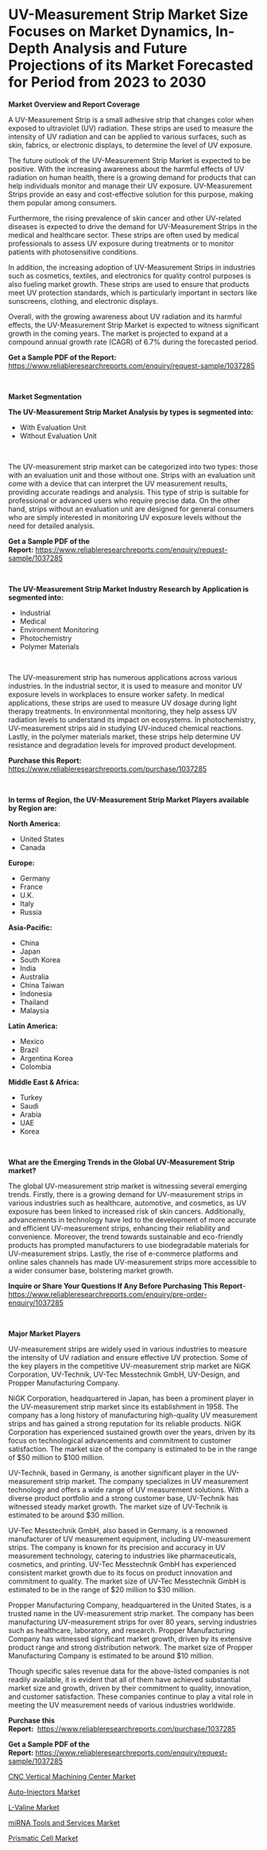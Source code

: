 <p><h1>UV-Measurement Strip Market Size Focuses on Market Dynamics, In-Depth Analysis and Future Projections of its Market Forecasted for Period from 2023 to 2030</h1></p><p><strong>Market Overview and Report Coverage</strong></p>
<p><p>A UV-Measurement Strip is a small adhesive strip that changes color when exposed to ultraviolet (UV) radiation. These strips are used to measure the intensity of UV radiation and can be applied to various surfaces, such as skin, fabrics, or electronic displays, to determine the level of UV exposure.</p><p>The future outlook of the UV-Measurement Strip Market is expected to be positive. With the increasing awareness about the harmful effects of UV radiation on human health, there is a growing demand for products that can help individuals monitor and manage their UV exposure. UV-Measurement Strips provide an easy and cost-effective solution for this purpose, making them popular among consumers.</p><p>Furthermore, the rising prevalence of skin cancer and other UV-related diseases is expected to drive the demand for UV-Measurement Strips in the medical and healthcare sector. These strips are often used by medical professionals to assess UV exposure during treatments or to monitor patients with photosensitive conditions.</p><p>In addition, the increasing adoption of UV-Measurement Strips in industries such as cosmetics, textiles, and electronics for quality control purposes is also fueling market growth. These strips are used to ensure that products meet UV protection standards, which is particularly important in sectors like sunscreens, clothing, and electronic displays.</p><p>Overall, with the growing awareness about UV radiation and its harmful effects, the UV-Measurement Strip Market is expected to witness significant growth in the coming years. The market is projected to expand at a compound annual growth rate (CAGR) of 6.7% during the forecasted period.</p></p>
<p><strong>Get a Sample PDF of the Report:</strong> <a href="https://www.reliableresearchreports.com/enquiry/request-sample/1037285">https://www.reliableresearchreports.com/enquiry/request-sample/1037285</a></p>
<p>&nbsp;</p>
<p><strong>Market Segmentation</strong></p>
<p><strong>The UV-Measurement Strip Market Analysis by types is segmented into:</strong></p>
<p><ul><li>With Evaluation Unit</li><li>Without Evaluation Unit</li></ul></p>
<p>&nbsp;</p>
<p><p>The UV-measurement strip market can be categorized into two types: those with an evaluation unit and those without one. Strips with an evaluation unit come with a device that can interpret the UV measurement results, providing accurate readings and analysis. This type of strip is suitable for professional or advanced users who require precise data. On the other hand, strips without an evaluation unit are designed for general consumers who are simply interested in monitoring UV exposure levels without the need for detailed analysis.</p></p>
<p><strong>Get a Sample PDF of the Report:</strong>&nbsp;<a href="https://www.reliableresearchreports.com/enquiry/request-sample/1037285">https://www.reliableresearchreports.com/enquiry/request-sample/1037285</a></p>
<p>&nbsp;</p>
<p><strong>The UV-Measurement Strip Market Industry Research by Application is segmented into:</strong></p>
<p><ul><li>Industrial</li><li>Medical</li><li>Environment Monitoring</li><li>Photochemistry</li><li>Polymer Materials</li></ul></p>
<p>&nbsp;</p>
<p><p>The UV-measurement strip has numerous applications across various industries. In the industrial sector, it is used to measure and monitor UV exposure levels in workplaces to ensure worker safety. In medical applications, these strips are used to measure UV dosage during light therapy treatments. In environmental monitoring, they help assess UV radiation levels to understand its impact on ecosystems. In photochemistry, UV-measurement strips aid in studying UV-induced chemical reactions. Lastly, in the polymer materials market, these strips help determine UV resistance and degradation levels for improved product development.</p></p>
<p><strong>Purchase this Report:</strong>&nbsp; <a href="https://www.reliableresearchreports.com/purchase/1037285">https://www.reliableresearchreports.com/purchase/1037285</a></p>
<p>&nbsp;</p>
<p><strong>In terms of Region, the UV-Measurement Strip Market Players available by Region are:</strong></p>
<p>
    <p> <strong> North America: </strong>
        <ul>
            <li>United States</li>
            <li>Canada</li>
        </ul>
        </p> 
    <p> <strong> Europe: </strong>
        <ul>
            <li>Germany</li>
            <li>France</li>
            <li>U.K.</li>
            <li>Italy</li>
            <li>Russia</li>
        </ul>
        </p> 
    <p> <strong> Asia-Pacific: </strong>
        <ul>
            <li>China</li>
            <li>Japan</li>
            <li>South Korea</li>
            <li>India</li>
            <li>Australia</li>
            <li>China Taiwan</li>
            <li>Indonesia</li>
            <li>Thailand</li>
            <li>Malaysia</li>
        </ul>
        </p> 
    <p> <strong> Latin America: </strong>
        <ul>
            <li>Mexico</li>
            <li>Brazil</li>
            <li>Argentina Korea</li>
            <li>Colombia</li>
        </ul>
        </p> 
    <p> <strong> Middle East & Africa: </strong>
        <ul>
            <li>Turkey</li>
            <li>Saudi</li>
            <li>Arabia</li>
            <li>UAE</li>
            <li>Korea</li>
        </ul>
    </p>
    </p>
<p>&nbsp;</p>
<p><strong>What are the Emerging Trends in the Global UV-Measurement Strip market?</strong></p>
<p><p>The global UV-measurement strip market is witnessing several emerging trends. Firstly, there is a growing demand for UV-measurement strips in various industries such as healthcare, automotive, and cosmetics, as UV exposure has been linked to increased risk of skin cancers. Additionally, advancements in technology have led to the development of more accurate and efficient UV-measurement strips, enhancing their reliability and convenience. Moreover, the trend towards sustainable and eco-friendly products has prompted manufacturers to use biodegradable materials for UV-measurement strips. Lastly, the rise of e-commerce platforms and online sales channels has made UV-measurement strips more accessible to a wider consumer base, bolstering market growth.</p></p>
<p><strong>Inquire or Share Your Questions If Any Before Purchasing This Report</strong>- <a href="https://www.reliableresearchreports.com/enquiry/pre-order-enquiry/1037285">https://www.reliableresearchreports.com/enquiry/pre-order-enquiry/1037285</a></p>
<p>&nbsp;</p>
<p><strong>Major Market Players</strong></p>
<p><p>UV-measurement strips are widely used in various industries to measure the intensity of UV radiation and ensure effective UV protection. Some of the key players in the competitive UV-measurement strip market are NiGK Corporation, UV-Technik, UV-Tec Messtechnik GmbH, UV-Design, and Propper Manufacturing Company.</p><p>NiGK Corporation, headquartered in Japan, has been a prominent player in the UV-measurement strip market since its establishment in 1958. The company has a long history of manufacturing high-quality UV measurement strips and has gained a strong reputation for its reliable products. NiGK Corporation has experienced sustained growth over the years, driven by its focus on technological advancements and commitment to customer satisfaction. The market size of the company is estimated to be in the range of $50 million to $100 million.</p><p>UV-Technik, based in Germany, is another significant player in the UV-measurement strip market. The company specializes in UV measurement technology and offers a wide range of UV measurement solutions. With a diverse product portfolio and a strong customer base, UV-Technik has witnessed steady market growth. The market size of UV-Technik is estimated to be around $30 million.</p><p>UV-Tec Messtechnik GmbH, also based in Germany, is a renowned manufacturer of UV measurement equipment, including UV-measurement strips. The company is known for its precision and accuracy in UV measurement technology, catering to industries like pharmaceuticals, cosmetics, and printing. UV-Tec Messtechnik GmbH has experienced consistent market growth due to its focus on product innovation and commitment to quality. The market size of UV-Tec Messtechnik GmbH is estimated to be in the range of $20 million to $30 million.</p><p>Propper Manufacturing Company, headquartered in the United States, is a trusted name in the UV-measurement strip market. The company has been manufacturing UV-measurement strips for over 80 years, serving industries such as healthcare, laboratory, and research. Propper Manufacturing Company has witnessed significant market growth, driven by its extensive product range and strong distribution network. The market size of Propper Manufacturing Company is estimated to be around $10 million.</p><p>Though specific sales revenue data for the above-listed companies is not readily available, it is evident that all of them have achieved substantial market size and growth, driven by their commitment to quality, innovation, and customer satisfaction. These companies continue to play a vital role in meeting the UV measurement needs of various industries worldwide.</p></p>
<p><strong>Purchase this Report:</strong>&nbsp;&nbsp;<a href="https://www.reliableresearchreports.com/purchase/1037285">https://www.reliableresearchreports.com/purchase/1037285</a></p>
<p></p>
<p><strong>Get a Sample PDF of the Report:</strong>&nbsp;<a href="https://www.reliableresearchreports.com/enquiry/request-sample/1037285">https://www.reliableresearchreports.com/enquiry/request-sample/1037285</a></p>
<p><p><a href="https://medium.com/@lauryframi644/cnc-vertical-machining-center-market-size-growth-forecast-2023-2030-30a660d27c42">CNC Vertical Machining Center Market</a></p><p><a href="https://github.com/GroverBarry/Market-Research-Report-List-1/blob/main/auto-injectors-market.md">Auto-Injectors Market</a></p><p><a href="https://issuu.com/reportprime-2/docs/l-valine-market-size-2030.pptx?fr=xKAE9_zU1NQ">L-Valine Market</a></p><p><a href="https://www.reportprime.com/mirna-tools-and-services-r11521">miRNA Tools and Services Market</a></p><p><a href="https://www.linkedin.com/pulse/prismatic-cell-market-research-report-unlocks-analysis-rmnie/">Prismatic Cell Market</a></p></p>